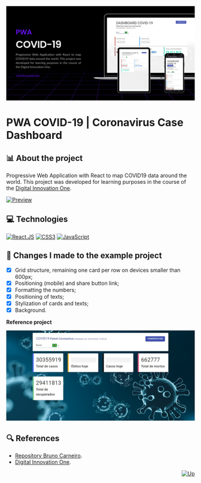 <div id="top" align="center">
  <a href="https://dio-desafio-covid19.netlify.app/">
    <img alt="DASHBOARD COVID-19" src="https://github.com/elidianaandrade/utilities/blob/main/templates/README/img/covers/dio-desafio-covid19.png?raw=true">
  </a>
</div>

# PWA COVID-19 | Coronavirus Case Dashboard

## 📊 About the project
Progressive Web Application with React to map COVID19 data around the world. This project was developed for learning purposes in the course of the [Digital Innovation One](https://www.dio.me/).

[![Preview](https://img.shields.io/badge/Preview-000?style=for-the-badge&logo=netlify&logoColor=7520FF)](https://dio-desafio-covid19.netlify.app/)

## 💻 Technologies
[![React.JS](https://img.shields.io/badge/React.JS-000?style=for-the-badge&logo=react&logoColor=7520FF)](https://pt-br.reactjs.org/docs/getting-started.html)
[![CSS3](https://img.shields.io/badge/CSS3-000?style=for-the-badge&logo=css3&logoColor=7520FF)](https://developer.mozilla.org/pt-BR/docs/Web/CSS)
[![JavaScript](https://img.shields.io/badge/JavaScript-000?style=for-the-badge&logo=javascript&logoColor=7520FF)](https://developer.mozilla.org/pt-BR/docs/Web/JavaScript)

## 🔄 Changes I made to the example project
- [x] Grid structure, remaining one card per row on devices smaller than 600px;
- [x] Positioning (mobile) and share button link;
- [x] Formatting the numbers;
- [x] Positioning of texts;
- [x] Stylization of cards and texts;
- [x] Background.

**Reference project**
<div align="left">
    <img alt="COVID-19 Painel" width="600"  src="https://github.com/elidianaandrade/dio-desafio-covid19/blob/main/src/assets/images/covid-screen-exemplo-aula.jpg?raw=true">
</div>

## 🔍 References
- [Repository Bruno Carneiro](https://github.com/Tautorn/covid19-dio).
- [Digital Innovation One](https://www.dio.me/).

<div align="right">
  <a href="#top">
    <img alt="Up" height="25" src="https://raw.githubusercontent.com/FortAwesome/Font-Awesome/6.x/svgs/solid/angle-up.svg">
  </a>
</div>
